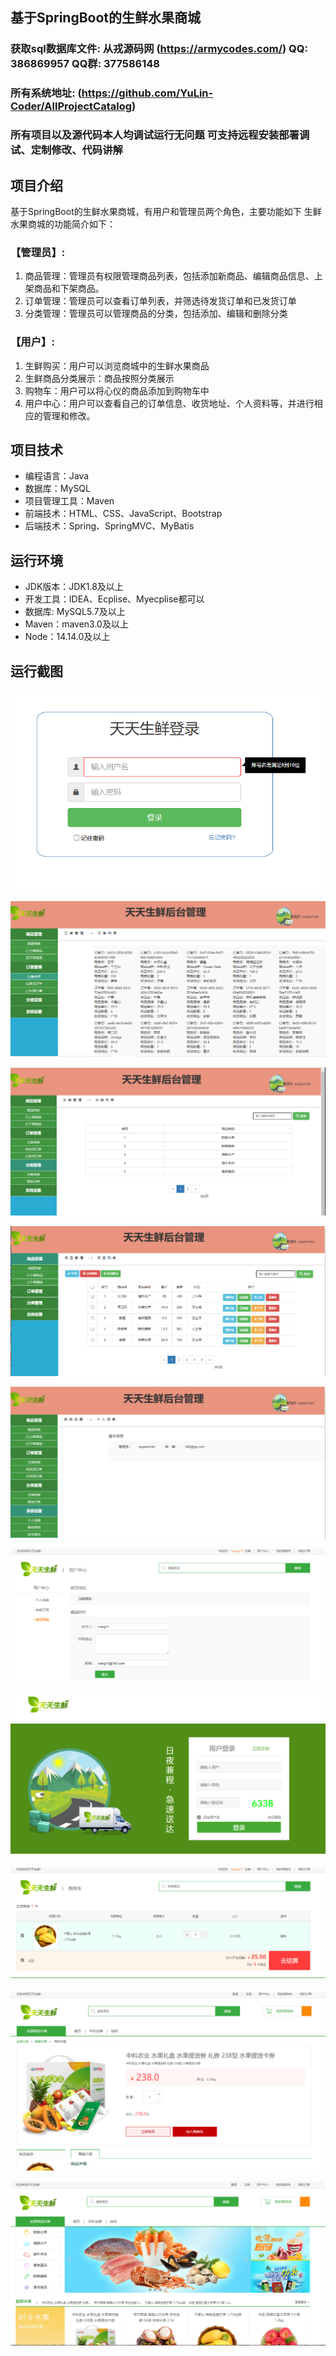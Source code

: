 ## 基于SpringBoot的生鲜水果商城

###  获取sql数据库文件: 从戎源码网 (https://armycodes.com/) QQ: 386869957 QQ群: 377586148
###  所有系统地址: (https://github.com/YuLin-Coder/AllProjectCatalog) 
###  所有项目以及源代码本人均调试运行无问题 可支持远程安装部署调试、定制修改、代码讲解

## 项目介绍
基于SpringBoot的生鲜水果商城，有用户和管理员两个角色，主要功能如下
生鲜水果商城的功能简介如下：

### 【管理员】:
1. 商品管理：管理员有权限管理商品列表，包括添加新商品、编辑商品信息、上架商品和下架商品。
2. 订单管理：管理员可以查看订单列表，并筛选待发货订单和已发货订单
3. 分类管理：管理员可以管理商品的分类，包括添加、编辑和删除分类

### 【用户】:
1. 生鲜购买：用户可以浏览商城中的生鲜水果商品
2. 生鲜商品分类展示：商品按照分类展示
3. 购物车：用户可以将心仪的商品添加到购物车中
4. 用户中心：用户可以查看自己的订单信息、收货地址、个人资料等，并进行相应的管理和修改。

## 项目技术
- 编程语言：Java
- 数据库：MySQL
- 项目管理工具：Maven
- 前端技术：HTML、CSS、JavaScript、Bootstrap
- 后端技术：Spring、SpringMVC、MyBatis

## 运行环境
- JDK版本：JDK1.8及以上
- 开发工具：IDEA、Ecplise、Myecplise都可以
- 数据库: MySQL5.7及以上
- Maven：maven3.0及以上
- Node：14.14.0及以上

## 运行截图
![](screenshot/1.png)

![](screenshot/2.png)

![](screenshot/3.png)

![](screenshot/4.png)

![](screenshot/5.png)

![](screenshot/6.png)

![](screenshot/7.png)

![](screenshot/8.png)

![](screenshot/9.png)

![](screenshot/10.png)
